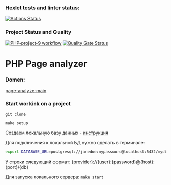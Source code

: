 ### Hexlet tests and linter status:
[![Actions Status](https://github.com/NikolayIz/php-project-9/actions/workflows/hexlet-check.yml/badge.svg)](https://github.com/NikolayIz/php-project-9/actions)
### Project Status and Quality
[![PHP-project-9 workflow](https://github.com/NikolayIz/php-project-9/actions/workflows/main.yml/badge.svg)](https://github.com/NikolayIz/php-project-9/actions/workflows/main.yml)
[![Quality Gate Status](https://sonarcloud.io/api/project_badges/measure?project=NikolayIz_php-project-9&metric=alert_status)](https://sonarcloud.io/summary/new_code?id=NikolayIz_php-project-9)

# PHP Page analyzer
### Domen:
[page-analyze-main](https://php-project-9-mq68.onrender.com/)


### Start workink on a project
`git clone`

`make setup`

Создаем локальную базу данных - [инструкция](https://github.com/Hexlet/ru-instructions/blob/main/postgresql.md)

Для подключения к локальной БД нужно сделать в терминале:

```bash
export DATABASE_URL=postgresql://janedoe:mypassword@localhost:5432/mydb
```
У строки следующий формат: {provider}://{user}:{password}@{host}:{port}/{db}

Для запуска локального сервера:
`make start`

